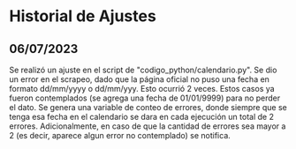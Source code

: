 # Historial de Ajustes
## 06/07/2023 
Se realizó un ajuste en el script de "codigo_python/calendario.py".
Se dio un error en el scrapeo, dado que la página oficial no puso una fecha en formato dd/mm/yyyy o dd/mm/yyy. Esto ocurrió 2 veces.
Estos casos ya fueron contemplados (se agrega una fecha de 01/01/9999) para no perder el dato. 
Se genera una variable de conteo de errores, donde siempre que se tenga esa fecha en el calendario se dara en cada ejecución un total de 2 errores.
Adicionalmente, en caso de que la cantidad de errores sea mayor a 2 (es decir, aparece algun error no contemplado) se notifica.
